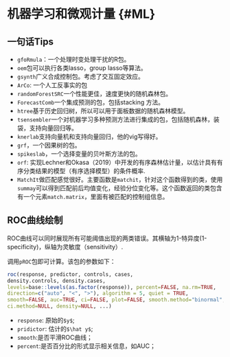 
# 机器学习和微观计量 {#ML}
## 一句话Tips
- `gfoRmula`：一个处理时变处理干扰的R包。
- `oem`包可以执行各类lasso，group lasso等算法。
- `gsynth`广义合成控制包。考虑了交互固定效应。
- `ArCo`: 一个人工反事实的包
- `randomForestSRC`一个性能更佳，速度更快的随机森林包。
- `ForecastComb`一个集成预测的包，包括stacking 方法。
- `htree`基于历史回归树，所以可以用于面板数据的随机森林模型。
- `tsensembler`一个对机器学习多种预测方法进行集成的包，包括随机森林，装袋，支持向量回归等。
- `knerlab`支持向量机和支持向量回归，他的vig写得好。
- `grf`，一个因果树的包。
- `spikeslab`，一个选择变量的贝叶斯方法的包。
-  `orf`: 实现Lechner和Okasa（2019）中开发的有序森林估计量，以估计具有有序分类结果的模型（有序选择模型）的条件概率.
-  `MatchIt`做匹配感觉很好。主要函数是`matchit`，针对这个函数得到的类，使用`summay`可以得到匹配前后均值变化，经验分位变化等。这个函数返回的类包含有一个元素`match.matrix`，里面有被匹配的控制组信息。
## ROC曲线绘制
ROC曲线可以同时展现所有可能阈值出现的两类错误。其横轴为1-特异度(1-specificity)，纵轴为灵敏度（sensitivity）.

调用`pROC`包即可计算。该包的参数如下：

```r
roc(response, predictor, controls, cases,
density.controls, density.cases,
levels=base::levels(as.factor(response)), percent=FALSE, na.rm=TRUE,
direction=c("auto", "<", ">"), algorithm = 5, quiet = TRUE, 
smooth=FALSE, auc=TRUE, ci=FALSE, plot=FALSE, smooth.method="binormal",
ci.method=NULL, density=NULL, ...)
```
- `response`: 原始的`$y$`;
- `pridictor`: 估计的`$\hat y$`;
- `smooth`:是否平滑ROC曲线；
- `percent`:是否百分比的形式显示相关信息，如AUC；
